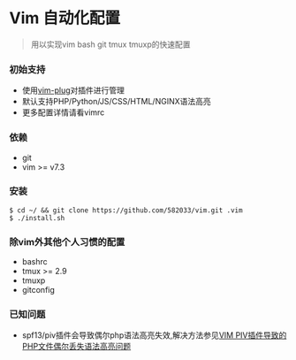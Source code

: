 Vim 自动化配置
===
> 用以实现vim bash git tmux tmuxp的快速配置

### 初始支持

* 使用[vim-plug](https://github.com/junegunn/vim-plug)对插件进行管理
* 默认支持PHP/Python/JS/CSS/HTML/NGINX语法高亮
* 更多配置详情请看vimrc

### 依赖

* git
* vim >= v7.3

### 安装
    $ cd ~/ && git clone https://github.com/582033/vim.git .vim
    $ ./install.sh
    
### 除vim外其他个人习惯的配置

* bashrc
* tmux >= 2.9
* tmuxp
* gitconfig


### 已知问题

* spf13/piv插件会导致偶尔php语法高亮失效,解决方法参见[VIM PIV插件导致的PHP文件偶尔丢失语法高亮问题](https://yjiang.cn/index.php/archives/1674/)
